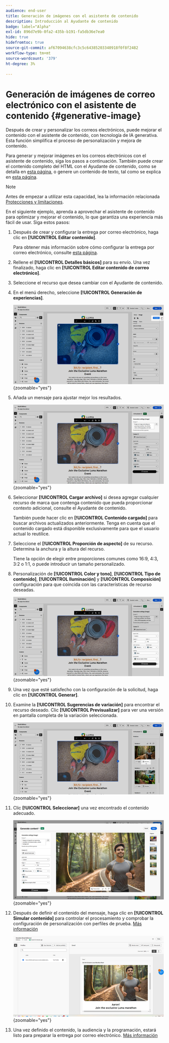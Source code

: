```yaml
---
audience: end-user
title: Generación de imágenes con el asistente de contenido
description: Introducción al Ayudante de contenido
badge: label="Alpha"
exl-id: 896d7e9b-0fa2-435b-b191-fa5db36e7ea0
hide: true
hidefromtoc: true
source-git-commit: af67094638cfc3c5c64385203340918f0f8f2482
workflow-type: tm+mt
source-wordcount: '379'
ht-degree: 3%

---
```


# Generación de imágenes de correo electrónico con el asistente de contenido {#generative-image}

Después de crear y personalizar los correos electrónicos, puede mejorar el contenido con el asistente de contenido, con tecnología de IA generativa. Esta función simplifica el proceso de personalización y mejora de contenido.

Para generar y mejorar imágenes en los correos electrónicos con el asistente de contenido, siga los pasos a continuación. También puede crear el contenido completo del HTML con el Ayudante de contenido, como se detalla en [esta página](generative-email.md), o genere un contenido de texto, tal como se explica en [esta página](generative-content.md).

>[!NOTE]
>
>Antes de empezar a utilizar esta capacidad, lea la información relacionada [Protecciones y limitaciones](generative-gs.md#guardrails-and-limitations).

En el siguiente ejemplo, aprenda a aprovechar el asistente de contenido para optimizar y mejorar el contenido, lo que garantiza una experiencia más fácil de usar. Siga estos pasos:

1. Después de crear y configurar la entrega por correo electrónico, haga clic en **[!UICONTROL Editar contenido]**.

   Para obtener más información sobre cómo configurar la entrega por correo electrónico, consulte [esta página](../email/create-email-content.md).

1. Rellene el **[!UICONTROL Detalles básicos]** para su envío. Una vez finalizado, haga clic en **[!UICONTROL Editar contenido de correo electrónico]**.

1. Seleccione el recurso que desea cambiar con el Ayudante de contenido.

1. En el menú derecho, seleccione **[!UICONTROL Generación de experiencias]**.

   ![](assets/image-genai-1.png){zoomable="yes"}

1. Añada un mensaje para ajustar mejor los resultados.

   ![](assets/image-genai-2.png){zoomable="yes"}

1. Seleccionar **[!UICONTROL Cargar archivo]** si desea agregar cualquier recurso de marca que contenga contenido que pueda proporcionar contexto adicional, consulte el Ayudante de contenido.

   También puede hacer clic en **[!UICONTROL Contenido cargado]** para buscar archivos actualizados anteriormente. Tenga en cuenta que el contenido cargado está disponible exclusivamente para que el usuario actual lo reutilice.

1. Seleccione el **[!UICONTROL Proporción de aspecto]** de su recurso. Determina la anchura y la altura del recurso.

   Tiene la opción de elegir entre proporciones comunes como 16:9, 4:3, 3:2 o 1:1, o puede introducir un tamaño personalizado.

1. Personalización de **[!UICONTROL Color y tono]**, **[!UICONTROL Tipo de contenido]**, **[!UICONTROL Iluminación]** y **[!UICONTROL Composición]** configuración para que coincida con las características de recurso deseadas.

   ![](assets/image-genai-3.png){zoomable="yes"}

1. Una vez que esté satisfecho con la configuración de la solicitud, haga clic en **[!UICONTROL Generar]**.

1. Examine la **[!UICONTROL Sugerencias de variación]** para encontrar el recurso deseado. Clic **[!UICONTROL Previsualizar]** para ver una versión en pantalla completa de la variación seleccionada.

   ![](assets/image-genai-5.png){zoomable="yes"}

1. Clic **[!UICONTROL Seleccionar]** una vez encontrado el contenido adecuado.

   ![](assets/image-genai-6.png){zoomable="yes"}

1. Después de definir el contenido del mensaje, haga clic en **[!UICONTROL Simular contenido]** para controlar el procesamiento y comprobar la configuración de personalización con perfiles de prueba.  [Más información](../preview-test/preview-content.md)

   ![](assets/image-genai-7.png){zoomable="yes"}

1. Una vez definido el contenido, la audiencia y la programación, estará listo para preparar la entrega por correo electrónico. [Más información](../monitor/prepare-send.md)
